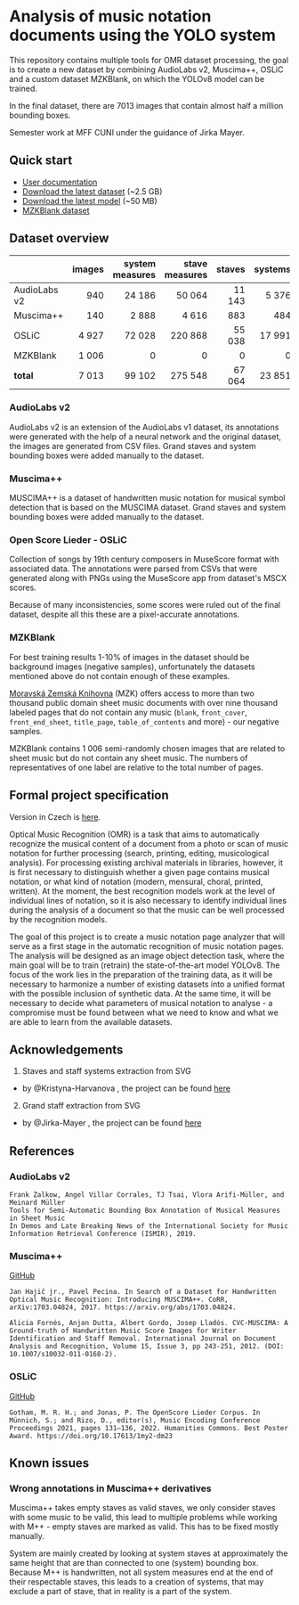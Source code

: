 # Analysis of music notation documents using the YOLO system

This repository contains multiple tools for OMR dataset processing, the goal is to create a new dataset by combining AudioLabs v2, Muscima++, OSLiC and a custom dataset MZKBlank, on which the YOLOv8 model can be trained.

In the final dataset, there are 7013 images that contain almost half a million bounding boxes.

Semester work at MFF CUNI under the guidance of Jirka Mayer.

## Quick start

- [User documentation](docs/README.md)
- [Download the latest dataset](https://github.com/v-dvorak/omr-layout-analysis/releases/tag/Latest) (~2.5 GB)
- [Download the latest model](https://github.com/v-dvorak/omr-layout-analysis/releases/tag/Models) (~50 MB)
- [MZKBlank dataset](app/MZKBlank/README.md)

## Dataset overview

|| images | system measures | stave measures | staves | systems | grand staves |
|-|-:|-:|-:|-:|-:|-:|
| AudioLabs v2 | 940 | 24 186 | 50 064 | 11 143 | 5 376 | 5 375 |
| Muscima++ | 140 | 2 888 | 4 616 | 883 | 484 | 94 |
| OSLiC | 4 927 | 72 028 | 220 868 | 55 038 | 17 991 | 17 959 |
| MZKBlank | 1 006 | 0 | 0 | 0 | 0 | 0 |
| **total** | 7 013 | 99 102 | 275 548 | 67 064 | 23 851 | 23 428 |

### AudioLabs v2

AudioLabs v2 is an extension of the AudioLabs v1 dataset, its annotations were generated with the help of a neural network and the original dataset, the images are generated from CSV files. Grand staves and system bounding boxes were added manually to the dataset.

### Muscima++

MUSCIMA++ is a dataset of handwritten music notation for musical symbol detection that is based on the MUSCIMA dataset. Grand staves and system bounding boxes were added manually to the dataset.

### Open Score Lieder - OSLiC

Collection of songs by 19th century composers in MuseScore format with associated data. The annotations were parsed from CSVs that were generated along with PNGs using the MuseScore app from dataset's MSCX scores.

Because of many inconsistencies, some scores were ruled out of the final dataset, despite all this these are a pixel-accurate annotations.

### MZKBlank

For best training results 1-10\% of images in the dataset should be background images (negative samples), unfortunately the datasets mentioned above do not contain enough of these examples.

[Moravská Zemská Knihovna](https://www.digitalniknihovna.cz/mzk/) (MZK) offers access to more than two thousand public domain sheet music documents with over nine thousand labeled pages that do not contain any music (`blank`, `front_cover`, `front_end_sheet`, `title_page`, `table_of_contents` and more) - our negative samples.

MZKBlank contains 1 006 semi-randomly chosen images that are related to sheet music but do not contain any sheet music. The numbers of representatives of one label are relative to the total number of pages.

## Formal project specification

Version in Czech is [here](docs/project_specification.pdf).

Optical Music Recognition (OMR) is a task that aims to automatically recognize the musical content of a document from a photo or scan of music notation for further processing (search, printing, editing, musicological analysis). For processing existing archival materials in libraries, however, it is first necessary to distinguish whether a given page contains musical notation, or what kind of notation (modern, mensural, choral, printed, written). At the moment, the best recognition models work at the level of individual lines of notation, so it is also necessary to identify individual lines during the analysis of a document so that the music can be well processed by the recognition models.

The goal of this project is to create a music notation page analyzer that will serve as a first stage in the automatic recognition of music notation pages. The analysis will be designed as an image object detection task, where the main goal will be to train (retrain) the state-of-the-art model YOLOv8. The focus of the work lies in the preparation of the training data, as it will be necessary to harmonize a number of existing datasets into a unified format with the possible inclusion of synthetic data. At the same time, it will be necessary to decide what parameters of musical notation to analyse - a compromise must be found between what we need to know and what we are able to learn from the available datasets.

## Acknowledgements

1) Staves and staff systems extraction from SVG
  - by @Kristyna-Harvanova , the project can be found [here](https://github.com/Kristyna-Harvanova/Bachelor-Thesis)

2) Grand staff extraction from SVG
  - by @Jirka-Mayer , the project can be found [here](https://github.com/ufal/olimpic-icdar24)

## References

### AudioLabs v2

```
Frank Zalkow, Angel Villar Corrales, TJ Tsai, Vlora Arifi-Müller, and Meinard Müller
Tools for Semi-Automatic Bounding Box Annotation of Musical Measures in Sheet Music
In Demos and Late Breaking News of the International Society for Music Information Retrieval Conference (ISMIR), 2019.
```

### Muscima++

[GitHub](https://github.com/OMR-Research/muscima-pp)

```
Jan Hajič jr., Pavel Pecina. In Search of a Dataset for Handwritten Optical Music Recognition: Introducing MUSCIMA++. CoRR, arXiv:1703.04824, 2017. https://arxiv.org/abs/1703.04824.

Alicia Fornés, Anjan Dutta, Albert Gordo, Josep Lladós. CVC-MUSCIMA: A Ground-truth of Handwritten Music Score Images for Writer Identification and Staff Removal. International Journal on Document Analysis and Recognition, Volume 15, Issue 3, pp 243-251, 2012. (DOI: 10.1007/s10032-011-0168-2).
```

### OSLiC

[GitHub](https://github.com/OpenScore/Lieder?tab=readme-ov-file)

```
Gotham, M. R. H.; and Jonas, P. The OpenScore Lieder Corpus. In Münnich, S.; and Rizo, D., editor(s), Music Encoding Conference Proceedings 2021, pages 131–136, 2022. Humanities Commons. Best Poster Award. https://doi.org/10.17613/1my2-dm23
```

## Known issues

### Wrong annotations in Muscima++ derivatives

Muscima++ takes empty staves as valid staves, we only consider staves with some music to be valid, this lead to multiple problems while working with M++ - empty staves are marked as valid. This has to be fixed mostly manually.

System are mainly created by looking at system staves at approximately the same height that are than connected to one (system) bounding box. Because M++ is handwritten, not all system measures end at the end of their respectable staves, this leads to a creation of systems, that may exclude a part of stave, that in reality is a part of the system.
